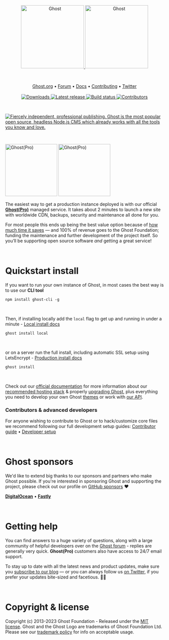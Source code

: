 &nbsp;
<p align="center">
  <a href="https://ghost.org/#gh-light-mode-only" target="_blank">
    <img src="https://user-images.githubusercontent.com/65487235/157884383-1b75feb1-45d8-4430-b636-3f7e06577347.png" alt="Ghost" width="200px">
  </a>
  <a href="https://ghost.org/#gh-dark-mode-only" target="_blank">
    <img src="https://user-images.githubusercontent.com/65487235/157849205-aa24152c-4610-4d7d-b752-3a8c4f9319e6.png" alt="Ghost" width="200px">
  </a>
</p>
&nbsp;

<p align="center">
    <a href="https://ghost.org/">Ghost.org</a> •
    <a href="https://forum.ghost.org">Forum</a> •
    <a href="https://ghost.org/docs/">Docs</a> •
    <a href="https://github.com/TryGhost/Ghost/blob/main/.github/CONTRIBUTING.md">Contributing</a> •
    <a href="https://twitter.com/ghost">Twitter</a>
    <br /><br />
    <a href="https://ghost.org/">
        <img src="https://img.shields.io/badge/downloads-100M+-brightgreen.svg" alt="Downloads" />
    </a>
    <a href="https://github.com/TryGhost/Ghost/releases/">
        <img src="https://img.shields.io/github/release/TryGhost/Ghost.svg" alt="Latest release" />
    </a>
    <a href="https://github.com/TryGhost/Ghost/actions">
        <img src="https://github.com/TryGhost/Ghost/workflows/CI/badge.svg?branch=main" alt="Build status" />
    </a>
    <a href="https://github.com/TryGhost/Ghost/contributors/">
        <img src="https://img.shields.io/github/contributors/TryGhost/Ghost.svg" alt="Contributors" />
    </a>
</p>


&nbsp;

<a href="https://ghost.org/"><img src="https://user-images.githubusercontent.com/353959/169805900-66be5b89-0859-4816-8da9-528ed7534704.png" alt="Fiercely independent, professional publishing. Ghost is the most popular open source, headless Node.js CMS which already works with all the tools you know and love." /></a>

&nbsp;

<a href="https://ghost.org/pricing/#gh-light-mode-only" target="_blank"><img src="https://user-images.githubusercontent.com/65487235/157849437-9b8fcc48-1920-4b26-a1e8-5806db0e6bb9.png" alt="Ghost(Pro)" width="165px" /></a>
<a href="https://ghost.org/pricing/#gh-dark-mode-only" target="_blank"><img src="https://user-images.githubusercontent.com/65487235/157849438-79889b04-b7b6-4ba7-8de6-4c1e4b4e16a5.png" alt="Ghost(Pro)" width="165px" /></a>

The easiest way to get a production instance deployed is with our official **[Ghost(Pro)](https://ghost.org/pricing/)** managed service. It takes about 2 minutes to launch a new site with worldwide CDN, backups, security and maintenance all done for you.

For most people this ends up being the best value option because of [how much time it saves](https://ghost.org/docs/hosting/) — and 100% of revenue goes to the Ghost Foundation; funding the maintenance and further development of the project itself. So you’ll be supporting open source software *and* getting a great service!

&nbsp;

# Quickstart install

If you want to run your own instance of Ghost, in most cases the best way is to use our **CLI tool**

```
npm install ghost-cli -g
```

&nbsp;

Then, if installing locally add the `local` flag to get up and running in under a minute - [Local install docs](https://ghost.org/docs/install/local/)

```
ghost install local
```

&nbsp;

or on a server run the full install, including automatic SSL setup using LetsEncrypt - [Production install docs](https://ghost.org/docs/install/ubuntu/)

```
ghost install
```

&nbsp;

Check out our [official documentation](https://ghost.org/docs/) for more information about our [recommended hosting stack](https://ghost.org/docs/hosting/) & properly [upgrading Ghost](https://ghost.org/docs/update/), plus everything you need to develop your own Ghost [themes](https://ghost.org/docs/themes/) or work with [our API](https://ghost.org/docs/content-api/).

### Contributors & advanced developers

For anyone wishing to contribute to Ghost or to hack/customize core files we recommend following our full development setup guides: [Contributor guide](https://ghost.org/docs/contributing/) • [Developer setup](https://ghost.org/docs/install/source/)

&nbsp;

# Ghost sponsors

We'd like to extend big thanks to our sponsors and partners who make Ghost possible. If you're interested in sponsoring Ghost and supporting the project, please check out our profile on [GitHub sponsors](https://github.com/sponsors/TryGhost) :heart:

**[DigitalOcean](https://m.do.co/c/9ff29836d717)** • **[Fastly](https://www.fastly.com/)**

&nbsp;

# Getting help

You can find answers to a huge variety of questions, along with a large community of helpful developers over on the [Ghost forum](https://forum.ghost.org/) - replies are generally very quick. **Ghost(Pro)** customers also have access to 24/7 email support.

To stay up to date with all the latest news and product updates, make sure you [subscribe to our blog](https://ghost.org/blog/) — or you can always follow us [on Twitter](https://twitter.com/Ghost), if you prefer your updates bite-sized and facetious. :saxophone::turtle:

&nbsp;

# Copyright & license

Copyright (c) 2013-2023 Ghost Foundation - Released under the [MIT license](LICENSE). 
Ghost and the Ghost Logo are trademarks of Ghost Foundation Ltd. Please see our [trademark policy](https://ghost.org/trademark/) for info on acceptable usage.
